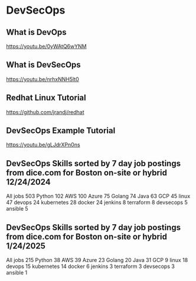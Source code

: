 DevSecOps
===========
What is DevOps
--------------
https://youtu.be/0yWAtQ6wYNM

What is DevSecOps
-----------------
https://youtu.be/nrhxNNH5lt0

Redhat Linux Tutorial
-----------------
https://github.com/jrandj/redhat

DevSecOps Example Tutorial
-----------------
https://youtu.be/gLJdrXPn0ns

DevSecOps Skills sorted by 7 day job postings from dice.com for Boston on-site or hybrid 12/24/2024
-----------------
All jobs 503
Python 102
AWS 100
Azure 75
Golang 74
Java 63
GCP 45
linux 47
devops 24
kubernetes 28
docker 24
jenkins 8
terraform 8
devsecops 5
ansible 5

DevSecOps Skills sorted by 7 day job postings from dice.com for Boston on-site or hybrid 1/24/2025
-----------------
All jobs 215
Python 38
AWS 39
Azure 23
Golang 20
Java 31
GCP 9
linux 18
devops 15
kubernetes 14
docker 6
jenkins 3
terraform 3
devsecops 3
ansible 1
